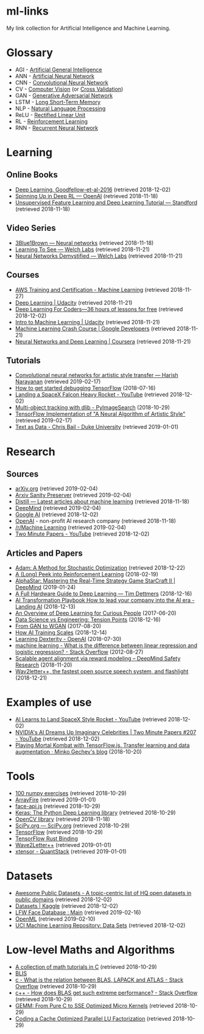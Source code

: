 # ml-links

My link collection for Artificial Intelligence and Machine Learning.

# Glossary

* AGI - [Artificial General Intelligence](https://intelligence.org/2013/08/11/what-is-agi/)
* ANN - [Artificial Neural Network](https://en.wikipedia.org/wiki/Artificial_neural_network)
* CNN - [Convolutional Neural Network](https://lilianweng.github.io/lil-log/2017/06/21/an-overview-of-deep-learning.html)
* CV - [Computer Vision](https://en.wikipedia.org/wiki/Computer_vision) (or [Cross Validation](https://docs.aws.amazon.com/machine-learning/latest/dg/cross-validation.html))
* GAN - [Generative Adversarial Network](https://lilianweng.github.io/lil-log/2017/08/20/from-GAN-to-WGAN.html)
* LSTM - [Long Short-Term Memory](https://en.wikipedia.org/wiki/Long_short-term_memory)
* NLP - [Natural Language Processing](https://en.wikipedia.org/wiki/Natural_language_processing)
* ReLU - [Rectified Linear Unit](https://www.tinymind.com/learn/terms/relu)
* RL - [Reinforcement Learning](https://en.wikipedia.org/wiki/Reinforcement_learning)
* RNN - [Recurrent Neural Network](https://lilianweng.github.io/lil-log/2017/06/21/an-overview-of-deep-learning.html)

# Learning

## Online Books

* [Deep Learning, Goodfellow-et-al-2016](http://www.deeplearningbook.org/) (retrieved 2018-12-02)
* [Spinning Up in Deep RL — OpenAI](https://spinningup.openai.com/en/latest/) (retrieved 2018-11-18)
* [Unsupervised Feature Learning and Deep Learning Tutorial — Standford](http://ufldl.stanford.edu/tutorial/) (retrieved 2018-11-18)

## Video Series

* [3Blue1Brown — Neural networks](https://www.youtube.com/playlist?list=PLZHQObOWTQDNU6R1_67000Dx_ZCJB-3pi) (retrieved 2018-11-18)
* [Learning To See — Welch Labs](https://www.youtube.com/playlist?list=PLiaHhY2iBX9ihLasvE8BKnS2Xg8AhY6iV) (retrieved 2018-11-21)
* [Neural Networks Demystified — Welch Labs](https://www.youtube.com/playlist?list=PLiaHhY2iBX9hdHaRr6b7XevZtgZRa1PoU) (retrieved 2018-11-21)

## Courses

* [AWS Training and Certification - Machine Learning](https://aws.amazon.com/training/learning-paths/machine-learning/) (retrieved 2018-11-27)
* [Deep Learning | Udacity](https://eu.udacity.com/course/deep-learning--ud730) (retrieved 2018-11-21)
* [Deep Learning For Coders—36 hours of lessons for free](https://course.fast.ai/) (retrieved 2018-12-02)
* [Intro to Machine Learning | Udacity](https://eu.udacity.com/course/intro-to-machine-learning--ud120) (retrieved 2018-11-21)
* [Machine Learning Crash Course | Google Developers](https://developers.google.com/machine-learning/crash-course/) (retrieved 2018-11-21)
* [Neural Networks and Deep Learning | Coursera](https://www.coursera.org/learn/neural-networks-deep-learning/) (retrieved 2018-11-21)

## Tutorials

* [Convolutional neural networks for artistic style transfer — Harish Narayanan](https://harishnarayanan.org/writing/artistic-style-transfer/) (retrieved 2019-02-17)
* [How to get started debugging TensorFlow](https://medium.freecodecamp.org/debugging-tensorflow-a-starter-e6668ce72617) (2018-07-16)
* [Landing a SpaceX Falcon Heavy Rocket - YouTube](https://www.youtube.com/watch?v=09OMoGqHexQ) (retrieved 2018-12-02)
* [Multi-object tracking with dlib - PyImageSearch](https://www.pyimagesearch.com/2018/10/29/multi-object-tracking-with-dlib/) (2018-10-29)
* [TensorFlow Implementation of "A Neural Algorithm of Artistic Style"](http://www.chioka.in/tensorflow-implementation-neural-algorithm-of-artistic-style) (retrieved 2019-02-17)
* [Text as Data - Chris Bail - Duke University](https://cbail.github.io/textasdata/Text_as_Data.html) (retrieved 2019-01-01)

# Research

## Sources

* [arXiv.org](https://arxiv.org/) (retrieved 2019-02-04)
* [Arxiv Sanity Preserver](http://www.arxiv-sanity.com/) (retrieved 2019-02-04)
* [Distill — Latest articles about machine learning](https://distill.pub/) (retrieved 2018-11-18)
* [DeepMind](https://deepmind.com/) (retrieved 2019-02-04)
* [Google AI](https://ai.google/) (retrieved 2018-12-02)
* [OpenAI](https://openai.com/) - non-profit AI research company (retrieved 2018-11-18)
* [/r/Machine Learning](https://www.reddit.com/r/MachineLearning/) (retrieved 2019-02-04)
* [Two Minute Papers - YouTube](https://www.youtube.com/user/keeroyz) (retrieved 2018-12-02)

## Articles and Papers

* [Adam: A Method for Stochastic Optimization](https://arxiv.org/abs/1412.6980) (retrieved 2018-12-22)
* [A (Long) Peek into Reinforcement Learning](https://lilianweng.github.io/lil-log/2018/02/19/a-long-peek-into-reinforcement-learning.html) (2018-02-19)
* [AlphaStar: Mastering the Real-Time Strategy Game StarCraft II | DeepMind](https://deepmind.com/blog/alphastar-mastering-real-time-strategy-game-starcraft-ii/) (2019-01-24)
* [A Full Hardware Guide to Deep Learning — Tim Dettmers](http://timdettmers.com/2018/12/16/deep-learning-hardware-guide/) (2018-12-16)
* [AI Transformation Playbook How to lead your company into the AI era - Landing AI](https://landing.ai/ai-transformation-playbook/) (2018-12-13)
* [An Overview of Deep Learning for Curious People](https://lilianweng.github.io/lil-log/2017/06/21/an-overview-of-deep-learning.html) (2017-06-20)
* [Data Science vs Engineering: Tension Points](https://blog.dominodatalab.com/data-science-vs-engineering-tension-points/) (2018-12-16)
* [From GAN to WGAN](https://lilianweng.github.io/lil-log/2017/08/20/from-GAN-to-WGAN.html) (2017-08-20)
* [How AI Training Scales](https://blog.openai.com/science-of-ai/) (2018-12-14)
* [Learning Dexterity - OpenAI](https://blog.openai.com/learning-dexterity/) (2018-07-30)
* [machine learning - What is the difference between linear regression and logistic regression? - Stack Overflow](https://stackoverflow.com/questions/12146914/what-is-the-difference-between-linear-regression-and-logistic-regression) (2012-08-27)
* [Scalable agent alignment via reward modeling – DeepMind Safety Research](https://medium.com/@deepmindsafetyresearch/scalable-agent-alignment-via-reward-modeling-bf4ab06dfd84) (2018-11-20)
* [Wav2letter++, the fastest open source speech system, and flashlight](https://code.fb.com/ai-research/wav2letter/) (2018-12-21)

# Examples of use

* [AI Learns to Land SpaceX Style Rocket - YouTube](https://www.youtube.com/watch?v=NX_o9jB9bZ4) (retrieved 2018-12-02)
* [NVIDIA's AI Dreams Up Imaginary Celebrities | Two Minute Papers #207 - YouTube](https://www.youtube.com/watch?v=VrgYtFhVGmg) (retrieved 2018-12-02)
* [Playing Mortal Kombat with TensorFlow.js. Transfer learning and data augmentation · Minko Gechev's blog](https://blog.mgechev.com/2018/10/20/transfer-learning-tensorflow-js-data-augmentation-mobile-net/) (2018-10-20)

# Tools

* [100 numpy exercises](http://www.labri.fr/perso/nrougier/teaching/numpy.100/) (retrieved 2018-10-29)
* [ArrayFire](https://github.com/arrayfire/arrayfire) (retrieved 2019-01-01)
* [face-api.js](https://github.com/justadudewhohacks/face-api.js) (retrieved 2018-10-29)
* [Keras: The Python Deep Learning library](https://keras.io/) (retrieved 2018-10-29)
* [OpenCV library](https://opencv.org/) (retrieved 2018-11-18)
* [SciPy.org — SciPy.org](https://www.scipy.org/) (retrieved 2018-10-29)
* [TensorFlow](https://www.tensorflow.org/) (retrieved 2018-10-29)
* [TensorFlow Rust Binding](https://github.com/tensorflow/rust)
* [Wave2Letter++](https://github.com/facebookresearch/wav2letter) (retrieved 2019-01-01)
* [xtensor - QuantStack](http://quantstack.net/xtensor) (retrieved 2019-01-01)

# Datasets

* [Awesome Public Datasets - A topic-centric list of HQ open datasets in public domains](https://github.com/awesomedata/awesome-public-datasets) (retrieved 2018-12-02)
* [Datasets | Kaggle](https://www.kaggle.com/datasets) (retrieved 2018-12-02)
* [LFW Face Database : Main](http://vis-www.cs.umass.edu/lfw/) (retrieved 2019-02-16)
* [OpenML](https://www.openml.org/) (retrieved 2019-02-10)
* [UCI Machine Learning Repository: Data Sets](https://archive.ics.uci.edu/ml/datasets.html) (retrieved 2018-12-02)

# Low-level Maths and Algorithms

* [A collection of math tutorials in C](https://github.com/Foadsf/Cmathtuts) (retrieved 2018-10-29)
* [BLIS](https://github.com/flame/blis)
* [c - What is the relation between BLAS, LAPACK and ATLAS - Stack Overflow](https://stackoverflow.com/questions/17858104/what-is-the-relation-between-blas-lapack-and-atlas) (retrieved 2018-10-29)
* [c++ - How does BLAS get such extreme performance? - Stack Overflow](https://stackoverflow.com/questions/1303182/how-does-blas-get-such-extreme-performance/11421344#11421344) (retrieved 2018-10-29)
* [GEMM: From Pure C to SSE Optimized Micro Kernels](http://apfel.mathematik.uni-ulm.de/~lehn/sghpc/gemm/index.html) (retrieved 2018-10-29)
* [Coding a Cache Optimized Parallel LU Factorization](http://apfel.mathematik.uni-ulm.de/~lehn/FLENS-Trinity/flens/examples/tut01-page08.html) (retrieved 2018-10-29)

